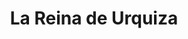 ---
title: "La Reina de Urquiza"
url: /ciudad-autonoma-de-buenos-aires/la-reina-de-urquiza/
shop: ropa
---
